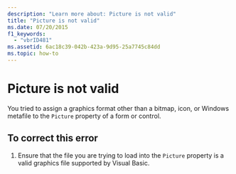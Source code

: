 ```yaml
---
description: "Learn more about: Picture is not valid"
title: "Picture is not valid"
ms.date: 07/20/2015
f1_keywords: 
  - "vbrID481"
ms.assetid: 6ac18c39-042b-423a-9d95-25a7745c84dd
ms.topic: how-to
---
```

# Picture is not valid

You tried to assign a graphics format other than a bitmap, icon, or Windows metafile to the `Picture` property of a form or control.  
  
## To correct this error  
  
1. Ensure that the file you are trying to load into the `Picture` property is a valid graphics file supported by Visual Basic.  
